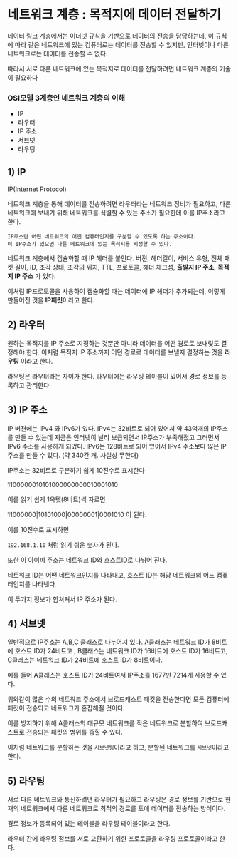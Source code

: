 # 네트워크 계층 : 목적지에 데이터 전달하기
데이터 링크 계층에서는 이더넷 규칙을 기반으로 데이터의 전송을 담당하는데, 이 규칙에 따라 같은 네트워크에 있는 컴퓨터로는 데이터를 전송할 수 있지만, 인터넷이나 다른 네트워크로는 데이터를 전송할 수 없다.

따라서 서로 다른 네트워크에 있는 목적지로 데이터를 전달하려면 네트워크 계층의 기술이 필요하다

### OSI모델 3계층인 네트워크 계층의 이해
* IP
* 라우터
* IP 주소
* 서브넷
* 라우팅

## 1) IP
IP(Internet Protocol)

네트워크 계층을 통해 데이터를 전송하려면 라우터라는 네트워크 장비가 필요하고, 다른 네트워크에 보내기 위해 네트워크를 식별할 수 있는 주소가 필요한데 이를 IP주소라고 한다.
    
    IP주소란 어떤 네트워크의 어떤 컴퓨터인지를 구분할 수 있도록 하는 주소이다.
    이 IP주소가 있으면 다른 네트워크에 있는 목적지를 지정할 수 있다.

네트워크 계층에서 캡슐화할 때 IP 헤더를 붙인다.
버젼, 헤더길이, 서비스 유형, 전체 패킷 길이, ID, 조각 상태, 조각의 위치, TTL, 프로토콜, 헤더 체크섬, **출발지 IP 주소**, **목적지 IP 주소** 가 있다.

이처럼 IP프로토콜을 사용하여 캡슐화할 때는 데이터에 IP 헤더가 추가되는데, 이렇게 만들어진 것을 **IP패킷**이라고 한다. 

## 2) 라우터
원하는 목적지를 IP 주소로 지정하는 것뿐만 아니라 데이터를 어떤 경로로 보내맂도 결정해야 한다. 이처럼 목적지 IP 주소까지 어던 경로로 데이터를 보낼지 결정하는 것을 **라우팅** 이라고 한다.

라우팅은 라우터라는 자이가 한다.
라우터에는 라우팅 테이블이 있어서 경로 정보를 등록하고 관리한다.

## 3) IP 주소
IP 버젼에는 IPv4 와 IPv6가 있다. IPv4는 32비트로 되어 있어서 약 43억개의 IP주소를 만들 수 있는데 지금은 인터넷이 널리 보급되면서 IP주소가 부족해졌고 그러면서 IPv6 주소를 사용하게 되었다. IPv6는 128비트로 되어 있어서 IPv4 주소보다 많은 IP주소를 만들 수 있다. (약 340간 개. 사실상 무한대)

IP주소는 32비트로 구분하기 쉽게 10진수로 표시한다

1100000010101000000000010001010

이를 읽기 쉽게 1옥텟(8비트)씩 자르면

11000000|10101000|00000001|0001010 이 된다.

이를 10진수로 표시하면

`192.168.1.10` 처럼 읽기 쉬운 숫자가 된다.

또한 이 아이피 주소는 네트워크 ID와 호스트ID로 나뉘어 진다.

네트워크 ID는 어떤 네트워크인지를 나타내고, 호스트 ID는 해당 네트워크의 어느 컴퓨터인지를 나타낸다.

이 두가지 정보가 합쳐져서 IP 주소가 된다.


## 4) 서브넷
일반적으로 IP주소는 A,B,C 클래스로 나누어져 있다.
A클래스는 네트워크 ID가 8비트에 호스트 ID가 24비트고 , B클래스는 네트워크 ID가 16비트에 호스트 ID가 16비트고, C클래스는 네트워크 ID가 24비트에 호스트 ID가 8비트이다.

예를 들어 A클래스는 호스트 ID가 24비트여서 IP주소를 1677만 7214개 사용할 수 있다.

위와같이 많은 수의 네트워크 주소에서 브로드캐스트 패킷을 전송한다면 모든 컴퓨터에 패킷이 전송되고 네트워크가 혼잡해질 것이다.

이를 방지하기 위해 A클래스의 대규모 네트워크를 작은 네트워크로 분할하여 브로드캐스트로 전송되는 패킷의 범위를 좁힐 수 있다. 

이처럼 네트워크를 분할하는 것을 `서브넷팅`이라고 하고, 분할된 네트워크를 `서브넷`이라고 한다.

## 5) 라우팅
서로 다른 네트워크와 통신하려면 라우터가 필요하고
라우팅은 경로 정보를 기반으로 현재의 네트워크에서 다른 네트워크로 최적의 경로를 토애 데이터를 전송하는 방식이다.

경로 정보가 등록되어 있는 테이블을 라우팅 테이블이라고 한다.

라우터 간에 라우팅 정보를 서로 교환하기 위한 프로토콜을 라우팅 프로토콜이라고 한다.

